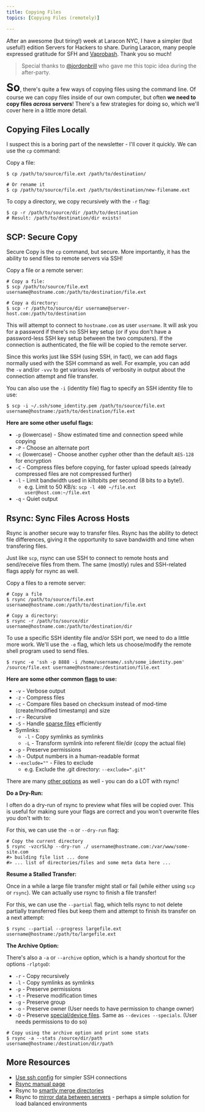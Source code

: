 ```yaml
---
title: Copying Files
topics: [Copying Files (remotely)]

---
```


<a name="copying_files" id="copying_files"></a>

After an awesome (but tiring!) week at Laracon NYC, I have a simpler (but useful!) edition Servers for Hackers to share. During Laracon, many people expressed gratitude for SFH and [Vaprobash](https://github.com/fideloper/vaprobash). Thank you so much!

> Special thanks to [@jordonbrill](https://twitter.com/jordonbrill) who gave me this topic idea during the after-party.

<span style="font-size:2em;">**So**</span>, there's quite a few ways of copying files using the command line. Of course we can copy files inside of our own computer, but often **we need to copy files *across* servers**! There's a few strategies for doing so, which we'll cover here in a little more detail.

## Copying Files Locally

I suspect this is a boring part of the newsletter - I'll cover it quickly. We can use the `cp` command:

Copy a file:

    $ cp /path/to/source/file.ext /path/to/destination/

    # Or rename it
    $ cp /path/to/source/file.ext /path/to/destination/new-filename.ext

To copy a directory, we copy recursively with the `-r` flag:

    $ cp -r /path/to/source/dir /path/to/destination
    # Result: /path/to/destination/dir exists!

## SCP: Secure Copy

Secure Copy is the `cp` command, but secure. More importantly, it has the ability to send files to remote servers via SSH!

Copy a file or a remote server:

    # Copy a file:
    $ scp /path/to/source/file.ext username@hostname.com:/path/to/destination/file.ext

    # Copy a directory:
    $ scp -r /path/to/source/dir username@server-host.com:/path/to/destination

This will attempt to connect to `hostname.com` as user `username`. It will ask you for a password if there's no SSH key setup (or if you don't have a password-less SSH key setup between the two computers). If the connection is authenticated, the file will be copied to the remote server.

Since this works just like SSH (using SSH, in fact), we can add flags normally used with the SSH command as well. For example, you can add the `-v` and/or `-vvv` to get various levels of verbosity in output about the connection attempt and file transfer.

You can also use the `-i` (identity file) flag to specify an SSH identity file to use:

    $ scp -i ~/.ssh/some_identity.pem /path/to/source/file.ext username@hostname:/path/to/destination/file.ext

**Here are some other useful flags:**

* `-p` (lowercase) - Show estimated time and connection speed while copying
* `-P` - Choose an alternate port
* `-c` (lowercase) - Choose another cypher other than the default `AES-128` for encryption
* `-C` - Compress files before copying, for faster upload speeds (already compressed files are not compressed further)
* `-l` - Limit bandwidth used in kiltobits per second (8 bits to a byte!).
    * e.g. Limit to 50 KB/s: `scp -l 400 ~/file.ext user@host.com:~/file.ext`
* `-q` - Quiet output

## Rsync: Sync Files Across Hosts

Rsync is another secure way to transfer files. Rsync has the ability to detect file differences, giving it the opportunity to save bandwidth and time when transfering files.

Just like `scp`, rsync can use SSH to connect to remote hosts and send/receive files from them. The same (mostly) rules and SSH-related flags apply for rsync as well.

Copy a files to a remote server:

    # Copy a file
    $ rsync /path/to/source/file.ext username@hostname.com:/path/to/destination/file.ext

    # Copy a directory:
    $ rsync -r /path/to/source/dir username@hostname.com:/path/to/destination/dir

To use a specific SSH identity file and/or SSH port, we need to do a little more work. We'll use the `-e` flag, which lets us choose/modify the remote shell program used to send files.

    $ rsync -e 'ssh -p 8888 -i /home/username/.ssh/some_identity.pem' /source/file.ext username@hostname:/destination/file.ext

**Here are some other common [flags](http://linux.die.net/man/1/rsync) to use:**

* `-v` - Verbose output
* `-z` - Compress files
* `-c` - Compare files based on checksum instead of mod-time (create/modified timestamp) and size
* `-r` - Recursive
* `-S` - Handle [sparse files](http://gergap.wordpress.com/2013/08/10/rsync-and-sparse-files/) efficiently
* Symlinks:
    * `-l` - Copy symlinks as symlinks
    * `-L` - Transform symlink into referent file/dir (copy the actual file)
* `-p` - Preserve permissions
* `-h` - Output numbers in a human-readable format
* `--exclude=""` - Files to exclude
    * e.g. Exclude the .git directory: `--exclude=".git"`

There are many [other options](http://linux.die.net/man/1/rsync) as well - you can do a LOT with rsync!

**Do a Dry-Run:**

I often do a dry-run of rsync to preview what files will be copied over. This is useful for making sure your flags are correct and you won't overwrite files you don't with to:

For this, we can use the `-n` or `--dry-run` flag:

    # Copy the current directory
    $ rsync -vzcrSLhp --dry-run ./ username@hostname.com:/var/www/some-site.com
    #> building file list ... done
    #> ... list of directories/files and some meta data here ...

**Resume a Stalled Transfer:**

Once in a while a large file transfer might stall or fail (while either using `scp` or `rsync`). We can actually use rsync to finish a file transfer!

For this, we can use the `--partial` flag, which tells rsync to not delete partially transferred files but keep them and attempt to finish its transfer on a next attempt:

    $ rsync --partial --progress largefile.ext username@hostname:/path/to/largefile.ext

**The Archive Option:**

There's also a `-a` or `--archive` option, which is a handy shortcut for the options `-rlptgoD`:

* `-r` - Copy recursively
* `-l` - Copy symlinks as symlinks
* `-p` - Preserve permissions
* `-t` - Preserve modification times
* `-g` - Preserve group
* `-o` - Preserve owner (User needs to have permission to change owner)
* `-D` - Preserve [special/device files](http://en.wikipedia.org/wiki/Device_file). Same as `--devices --specials`. (User needs permissions to do so)

<!-- get out of list styles -->

    # Copy using the archive option and print some stats
    $ rsync -a --stats /source/dir/path username@hostname:/destination/dir/path

## More Resources

* [Use ssh config](http://nerderati.com/2011/03/simplify-your-life-with-an-ssh-config-file/) for simpler SSH connections
* [Rsync manual page](http://linux.die.net/man/1/rsync)
* Rsync to [smartly merge directories](http://superuser.com/questions/547282/which-is-the-rsync-command-to-smartly-merge-two-folders)
* Rsync to [mirror data between servers](http://www.linuxquestions.org/linux/answers/Networking/Using_rsync_to_mirror_data_between_servers) - perhaps a simple solution for load balanced environments